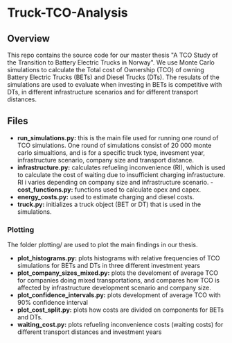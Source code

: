 # Truck-TCO-Analysis

## Overview
This repo contains the source code for our master thesis "A TCO Study of the Transition to Battery Electric Trucks in Norway". We use Monte Carlo simulations to calculate the Total cost of Ownership (TCO) of owning Battery Electric Trucks (BETs) and Diesel Trucks (DTs). The resulats of the simulations are used to evaluate when investing in BETs is competitive with DTs, in different infrastructure scenarios and for different transport distances.  

## Files

- **run_simulations.py:** this is the main file used for running one round of TCO simulations. One round of simulations consist of 20 000 monte carlo simualtions, and is for a specific truck type, invesment year, infrastructure scenario, company size and transport distance. 
- **infrastructure.py:** calculates refueling inconvenience (RI), which is used to calculate the cost of waiting due to insufficient charging infrastucture. RI i varies depending on company size and infrastructure scenario. 
-**cost_functions.py:** functions used to calculate opex and capex.
- **energy_costs.py:** used to estimate charging and diesel costs.
- **truck.py:** initializes a truck object (BET or DT) that is used in the simulations.


### Plotting

The folder plotting/ are used to plot the main findings in our thesis. 

- **plot_histograms.py:** plots histograms with relative frequencies of TCO simulations for BETs and DTs in three different investment years
- **plot_company_sizes_mixed.py:** plots the develoment of average TCO for companies doing mixed transportations, and compares how TCO is affected by infrastructure development scenario and company size. 
- **plot_confidence_intervals.py:** plots development of average TCO with 90% confidence interval
- **plot_cost_split.py:** plots how costs are divided on components for BETs and DTs.
- **waiting_cost.py:** plots refueling inconvenience costs (waiting costs) for different transport distances and investment years


